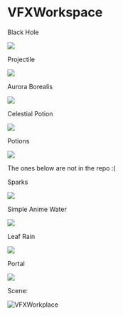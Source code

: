 # VFXWorkspace

Black Hole

![](https://media.giphy.com/media/osYAgRlvoaMAUztnyK/giphy.gif)

Projectile

![](https://media.giphy.com/media/TcEA45PfpttxBkuQwU/giphy.gif)

Aurora Borealis

![](https://media.giphy.com/media/oDZh9huis7EmzKtNqc/giphy.gif)

Celestial Potion

![](https://media.giphy.com/media/tr5r6CHt7ylLO6wEcE/giphy.gif)

Potions

![](https://media.giphy.com/media/bRhkN2UjqkRuuji410/giphy.gif)


The ones below are not in the repo :(

Sparks

![](https://media.giphy.com/media/5l2W2tD8ai74VcJuQq/giphy.gif)

Simple Anime Water

![](https://media.giphy.com/media/FUW9a1RvTSOOYbkMpf/giphy.gif)

Leaf Rain

![](https://media.giphy.com/media/usUxb0tY2ECPz1USzP/giphy.gif)

Portal

![](https://media.giphy.com/media/vhOV25HwUgdKGS10XA/giphy.gif)


Scene:

![VFXWorkplace](https://user-images.githubusercontent.com/37162018/189195583-519ea062-48d9-4ff1-9b31-9f90e5f3f646.png)

